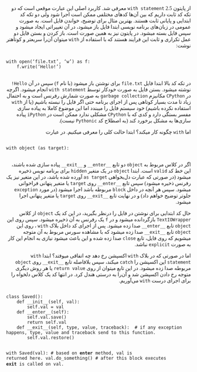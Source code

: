 <style>
@font-face { font-family: ff; src: url('fo.ttf'); } 
</style>
<div dir="rtl" style="font-family: 'ff'"> 
<p>
از پایتون 2.5 <code>with statement</code> معرفی شد. کاربرد اصلی این عبارت موقعی است که دو تکه کد ثابت داریم که بین آن‌ها کدهای مختلفی ممکن است اجرا شود ولی دو تکه کد ابتدایی و پایانی ثابت هستند. بهترین مثال برای توضیح، خواندن فایل است. به صورت عمومی در زبان‌های برنامه نویسی ابتدا فایل باز میشود، در آن تغییراتی ایجاد میشود و سپس فایل بسته میشود. در پایتون نیز به همین صورت است. باز کردن و بستن فایل دو عمل تکراری و ثابت این فرایند هستند که با استفاده از <code>with</code> میتوان آن‌را سریعتر و کوتاهتر نوشت:
</p>
<div dir="ltr">
<pre>
<code>
with open(‘file.txt’, ‘w’) as f: 
    f.write(‘Hello!’)
</code>
</pre>
</div>
<p>
در تکه کد بالا ابتدا فایل <code>file.txt</code> برای نوشتن باز میشود (با نام <code>f</code>) سپس در آن <code>Hello!</code> نوشته میشود. بستن فایل به صورت خودکار توسط <code>with statement</code> انجام میشود. اگرچه در <code>CPython</code> مکانیزم <code>garbage collection</code> به صورت شمارش رفرنس است و به احتمال زیاد تا مدت بسیار کوتاهی پس از اجرای برنامه حتی اگر فایل را نبسته باشیم (یا از <code>with</code> استفاده نکرده باشیم) خود سیستم فایل را میبندد اما این موضوع کاملا به پیاده سازی مفسر بستگی دارد و کدی که با <code>CPython</code>  مشکلی ندارد ممکن است در <code>iPython</code> پیاده سازی‌ها به مشکل برخورد کند (به اصطلاح کد <code>Pythonic</code> نیست).
</p>

<p>
اما <code>with</code> چگونه کار میکند؟ ابتدا حالت کلی را معرفی میکنیم. در عبارت 
</p>
<div dir="ltr">
<pre>
<code>
with object (as target):
</code>
</pre>
</div>

<p>
اگر در کلاس مربوط به <code>object</code> دو تابع <code>__enter__</code> و <code>__exit__</code> پیاده سازی شده باشند، این خط کد <code>valid</code> است. ابتدا <code>object</code> در یک متغیر <code>hidden</code> برای برنامه نویس ذخیره میشود (در صورتی که عبارت دل‌بخواهی <code>as target</code> آورده شده باشد، در این متغیر نیز یک رفرنس ذخیره میشود) سپس تابع <code>__enter__</code> روی <code>target</code> یا متغیر پنهانی فراخوانی میشود. سپس هر آنچه در داخل <code>block</code>  مربوطه باشد اجرا میشود (در مورد <code>exception</code> جلوتر توضیح خواهم داد) و در نهایت تابع <code>__exit__</code> روی <code>target</code> یا متغیر پنهانی اجرا میشود.
</p>

<p>
حال کد ابتدایی برای نوشتن در فایل را درنظر بگیرید، در این کد یک <code>object</code> از کلاس <code>TextIOWrapper</code> بازگردانده میشود و در <code>f</code> یک رفرنس به آن ذخیره میشود. سپس روی این <code>object</code> تابع <code>__enter__</code> صدا زده میشود. پس از اجرای کد داخل بلاک <code>with</code> ، روی این <code>object</code> تابع <code>__exit__</code> صدا زده میشود که با مشاهده سورس مربوط به آن متوجه میشویم که روی فایل، تابع <code>close</code>  صدا زده شده و این باعث میشود نیازی به انجام این کار به صورت <code>explicit</code> نباشد.
</p>

<p>
اما در صورتی که در بلاک <code>with</code> اکسپشن رخ دهد چه اتفاقی میوفتد؟ ابتدا <code>with statement</code> این اکسپشن را <code>catch</code>  میکند، سپس بلافاصله تابع <code>__exit__</code> روی <code>object</code> مربوطه صدا زده میشود. در این تابع میتوان از روی <code>return value</code> یا هر روش دیگری متوجه رخ دادن اکسپشن شد و آن‌را به درستی هندل کرد. در انتها کد یک کلاس دلخواه را برای اجرای درست <code>with</code> می‌آوریم.
</p>

<div dir="ltr">
<pre>
<code>
class Saved():
    def __init__(self, val):
        self.val = val
    def __enter__(self):
        self.val.save()
        return self.val
    def __exit__(self, type, value, traceback):  # if any exception happens, type, value and traceback send to this function.
        self.val.restore()
        
with Saved(val):       # based on __enter__ method, val is returned here.
   val.do_something()  # after this block executes __exit__ is called on val.
</code>
</pre>
</div>

</div>
